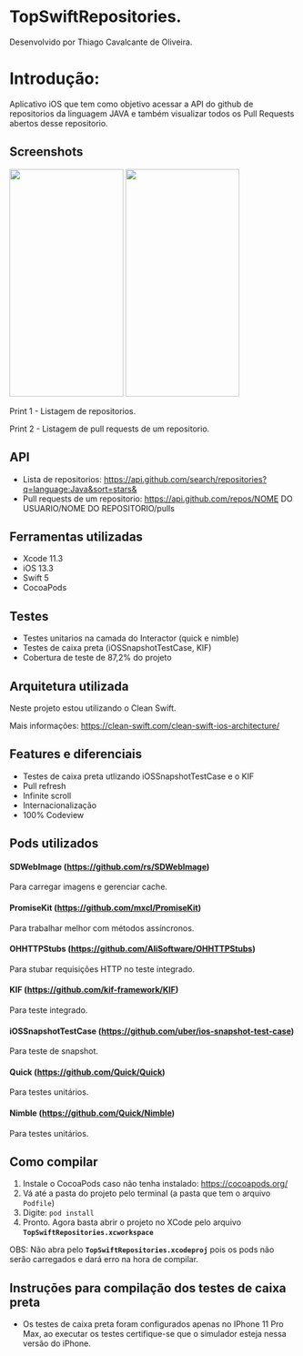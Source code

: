 # TopSwiftRepositories.

Desenvolvido por Thiago Cavalcante de Oliveira.

# Introdução: 
Aplicativo iOS que tem como objetivo acessar a API do github de repositorios da linguagem JAVA e também visualizar todos os Pull Requests abertos desse repositorio.

## Screenshots

<img src="https://i.ibb.co/c3dVTQH/test-View-Controller-Flow-first-screen-3x.png" height="400" width="200">             <img src="https://i.ibb.co/ZKczJdF/test-View-Controller-Flow-pull-requests-screen-3x.png" height="400" width="200">        

Print 1 - Listagem de repositorios. 

Print 2 - Listagem de pull requests de um repositorio.


## API
- Lista de repositorios: https://api.github.com/search/repositories?q=language:Java&sort=stars&
- Pull requests de um repositorio: https://api.github.com/repos/NOME DO USUARIO/NOME DO REPOSITORIO/pulls


## Ferramentas utilizadas

- Xcode 11.3
- iOS 13.3
- Swift 5
- CocoaPods

## Testes

- Testes unitarios na camada do Interactor (quick e nimble)
- Testes de caixa preta (iOSSnapshotTestCase, KIF)
- Cobertura de teste de 87,2% do projeto

## Arquitetura utilizada

Neste projeto estou utilizando o Clean Swift.

Mais informações: https://clean-swift.com/clean-swift-ios-architecture/

## Features e diferenciais
- Testes de caixa preta utlizando iOSSnapshotTestCase e o KIF
- Pull refresh
- Infinite scroll
- Internacionalização
- 100% Codeview

## Pods utilizados

#### SDWebImage (https://github.com/rs/SDWebImage)
Para carregar imagens e gerenciar cache.

#### PromiseKit (https://github.com/mxcl/PromiseKit)
Para trabalhar melhor com métodos assíncronos.

#### OHHTTPStubs (https://github.com/AliSoftware/OHHTTPStubs)
Para stubar requisições HTTP no teste integrado.

#### KIF (https://github.com/kif-framework/KIF)
Para teste integrado.

#### iOSSnapshotTestCase (https://github.com/uber/ios-snapshot-test-case)
Para teste de snapshot.

#### Quick (https://github.com/Quick/Quick)
Para testes unitários.

#### Nimble (https://github.com/Quick/Nimble)
Para testes unitários.

## Como compilar

1. Instale o CocoaPods caso não tenha instalado: https://cocoapods.org/
2. Vá até a pasta do projeto pelo terminal (a pasta que tem o arquivo `Podfile`)
3. Digite: `pod install`
4. Pronto. Agora basta abrir o projeto no XCode pelo arquivo **`TopSwiftRepositories.xcworkspace`**

OBS: Não abra pelo **`TopSwiftRepositories.xcodeproj`** pois os pods não serão carregados e dará erro na hora de compilar.

## Instruçōes para compilação dos testes de caixa preta
- Os testes de caixa preta foram configurados apenas no IPhone 11 Pro Max, ao executar os testes certifique-se que o simulador esteja nessa versão do iPhone.
